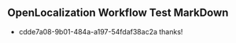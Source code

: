 ## OpenLocalization Workflow Test MarkDown
* cdde7a08-9b01-484a-a197-54fdaf38ac2a thanks!

<!--HONumber=Jul16_HO3-->


